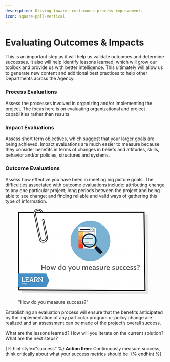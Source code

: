 ```yaml
---
description: Driving towards continuous process improvement.
icon: square-poll-vertical
---
```


# Evaluating Outcomes & Impacts

This is an important step as it will help us validate outcomes and determine successes. It also will help identify lessons learned, which will grow our toolbox and provide us with better intelligence. This ultimately will allow us to generate new content and additional best practices to help other Departments across the Agency.

### Process Evaluations

Assess the processes involved in organizing and/or implementing the project. The focus here is on evaluating organizational and project capabilities rather than results.

### Impact Evaluations

Assess short term objectives, which suggest that your larger goals are being achieved. Impact evaluations are much easier to measure because they consider benefits in terms of changes in beliefs and attitudes, skills, behavior and/or policies, structures and systems.

### Outcome Evaluations

Assess how effective you have been in meeting big picture goals. The difficulties associated with outcome evaluations include: attributing change to any one particular project; long periods between the project and being able to see change; and finding reliable and valid ways of gathering this type of information.

<figure><img src="../../.gitbook/assets/image (4).png" alt=""><figcaption><p>"How do you measure success?"</p></figcaption></figure>

Establishing an evaluation process will ensure that the benefits anticipated by the implementation of any particular program or policy change are realized and an assessment can be made of the project’s overall success.

What are the lessons learned? How will you iterate on the current solution? What are the next steps?

{% hint style="success" %}
**Action Item**: Continuously measure success; think critically about what your success metrics should be.
{% endhint %}
